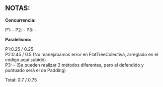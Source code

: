 ## **NOTAS:**

**Concurrencia:**

P1: - 
P2: - 
P3: - 


**Paralelismo:**

P1:0.25 / 0.25  
P2:0.45 / 0.5 (No manejabamos error en FlatTreeColectiva, arreglado en el código aquí subido)  
P3: - (Se pueden realizar 3 métodos diferentes, pero el defendido y puntuado será el de Padding)

Total: 0.7 / 0.75
